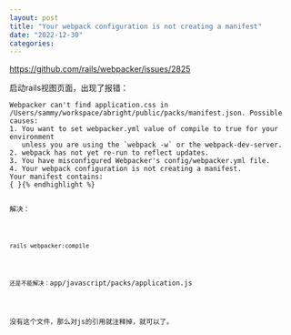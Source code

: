 ```yaml
---
layout: post
title: "Your webpack configuration is not creating a manifest"
date: "2022-12-30"
categories: 
---
```

<p><a href="https://github.com/rails/webpacker/issues/2825">https://github.com/rails/webpacker/issues/2825</a></p>

<p>启动rails视图页面，出现了报错：</p>

<pre>
<code>Webpacker can&#39;t find application.css in /Users/sammy/workspace/abright/public/packs/manifest.json. Possible causes:
1. You want to set webpacker.yml value of compile to true for your environment
   unless you are using the `webpack -w` or the webpack-dev-server.
2. webpack has not yet re-run to reflect updates.
3. You have misconfigured Webpacker&#39;s config/webpacker.yml file.
4. Your webpack configuration is not creating a manifest.
Your manifest contains:
{ }{% endhighlight %}

<p>解决：</p>

<p><code>rails webpacker:compile</code></p>

<p><code>还是不能解决：</code>app/javascript/packs/application.js</p>

<p>没有这个文件，那么对js的引用就注释掉，就可以了。</p>

<p>&nbsp;</p>

